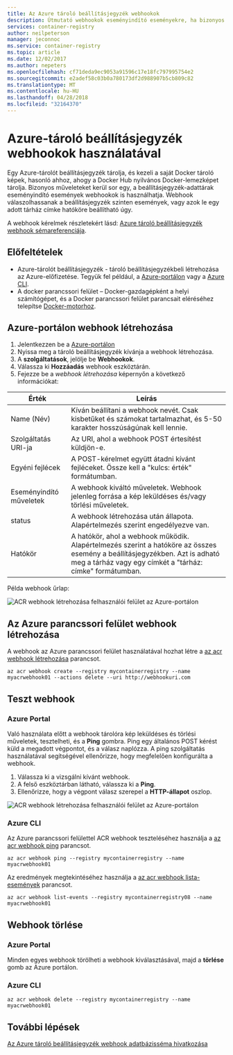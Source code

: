 ```yaml
---
title: Az Azure tároló beállításjegyzék webhookok
description: Útmutató webhookok eseményindító eseményekre, ha bizonyos műveleteket a beállításjegyzék adattárak lép fel.
services: container-registry
author: neilpeterson
manager: jeconnoc
ms.service: container-registry
ms.topic: article
ms.date: 12/02/2017
ms.author: nepeters
ms.openlocfilehash: cf71deda9ec9053a91596c17e18fc797995754e2
ms.sourcegitcommit: e2adef58c03b0a780173df2d988907b5cb809c82
ms.translationtype: MT
ms.contentlocale: hu-HU
ms.lasthandoff: 04/28/2018
ms.locfileid: "32164370"
---
```

# <a name="using-azure-container-registry-webhooks"></a>Azure-tároló beállításjegyzék webhookok használatával

Egy Azure-tárolót beállításjegyzék tárolja, és kezeli a saját Docker tároló képek, hasonló ahhoz, ahogy a Docker Hub nyilvános Docker-lemezképet tárolja. Bizonyos műveleteket kerül sor egy, a beállításjegyzék-adattárak eseményindító események webhookok is használhatja. Webhook válaszolhassanak a beállításjegyzék szinten események, vagy azok le egy adott tárház címke hatóköre beállítható úgy.

A webhook kérelmek részletekért lásd: [Azure tároló beállításjegyzék webhook sémareferenciája](container-registry-webhook-reference.md).

## <a name="prerequisites"></a>Előfeltételek

* Azure-tárolót beállításjegyzék - tároló beállításjegyzékbeli létrehozása az Azure-előfizetése. Tegyük fel például, a [Azure-portálon](container-registry-get-started-portal.md) vagy a [Azure CLI](container-registry-get-started-azure-cli.md).
* A docker parancssori felület – Docker-gazdagépként a helyi számítógépet, és a Docker parancssori felület parancsait eléréséhez telepítse [Docker-motorhoz](https://docs.docker.com/engine/installation/).

## <a name="create-webhook-azure-portal"></a>Azure-portálon webhook létrehozása

1. Jelentkezzen be a [Azure-portálon](https://portal.azure.com)
1. Nyissa meg a tároló beállításjegyzék kívánja a webhook létrehozása.
1. A **szolgáltatások**, jelölje be **Webhookok**.
1. Válassza ki **Hozzáadás** webhook eszköztárán.
1. Fejezze be a *webhook létrehozása* képernyőn a következő információkat:

| Érték | Leírás |
|---|---|
| Name (Név) | Kíván beállítani a webhook nevét. Csak kisbetűket és számokat tartalmazhat, és 5-50 karakter hosszúságúnak kell lennie. |
| Szolgáltatás URI-ja | Az URI, ahol a webhook POST értesítést küldjön-e. |
| Egyéni fejlécek | A POST-kérelmet együtt átadni kívánt fejléceket. Össze kell a "kulcs: érték" formátumban. |
| Eseményindító műveletek | A webhook kiváltó műveletek. Webhook jelenleg forrása a kép leküldéses és/vagy törlési műveletek. |
| status | A webhook létrehozása után állapota. Alapértelmezés szerint engedélyezve van. |
| Hatókör | A hatókör, ahol a webhook működik. Alapértelmezés szerint a hatóköre az összes esemény a beállításjegyzékben. Azt is adható meg a tárház vagy egy címkét a "tárház: címke" formátumban. |

Példa webhook űrlap:

![ACR webhook létrehozása felhasználói felület az Azure-portálon](./media/container-registry-webhook/webhook.png)

## <a name="create-webhook-azure-cli"></a>Az Azure parancssori felület webhook létrehozása

A webhook az Azure parancssori felület használatával hozhat létre a [az acr webhook létrehozása](/cli/azure/acr/webhook#az_acr_webhook_create) parancsot.

```azurecli-interactive
az acr webhook create --registry mycontainerregistry --name myacrwebhook01 --actions delete --uri http://webhookuri.com
```

## <a name="test-webhook"></a>Teszt webhook

### <a name="azure-portal"></a>Azure Portal

Való használata előtt a webhook tárolóra kép leküldéses és törlési műveletek, tesztelheti, és a **Ping** gombra. Ping egy általános POST kérést küld a megadott végpontot, és a válasz naplózza. A ping szolgáltatás használatával segítségével ellenőrizze, hogy megfelelően konfigurálta a webhook.

1. Válassza ki a vizsgálni kívánt webhook.
2. A felső eszköztárban látható, válassza ki a **Ping**.
3. Ellenőrizze, hogy a végpont válasz szerepel a **HTTP-állapot** oszlop.

![ACR webhook létrehozása felhasználói felület az Azure-portálon](./media/container-registry-webhook/webhook-02.png)

### <a name="azure-cli"></a>Azure CLI

Az Azure parancssori felülettel ACR webhook teszteléséhez használja a [az acr webhook ping](/cli/azure/acr/webhook#az_acr_webhook_ping) parancsot.

```azurecli-interactive
az acr webhook ping --registry mycontainerregistry --name myacrwebhook01
```

Az eredmények megtekintéséhez használja a [az acr webhook lista-események](/cli/azure/acr/webhook#list-events) parancsot.

```azurecli-interactive
az acr webhook list-events --registry mycontainerregistry08 --name myacrwebhook01
```

## <a name="delete-webhook"></a>Webhook törlése

### <a name="azure-portal"></a>Azure Portal

Minden egyes webhook törölheti a webhook kiválasztásával, majd a **törlése** gomb az Azure portálon.

### <a name="azure-cli"></a>Azure CLI

```azurecli-interactive
az acr webhook delete --registry mycontainerregistry --name myacrwebhook01
```

## <a name="next-steps"></a>További lépések

[Az Azure tároló beállításjegyzék webhook adatbázisséma hivatkozása](container-registry-webhook-reference.md)